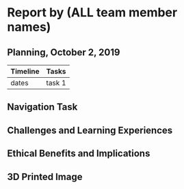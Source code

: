 # Report by (ALL team member names)

## Planning, October 2, 2019

| Timeline  | Tasks |
| ----------- | ----------- |
|   dates    |    task 1   |

## Navigation Task


## Challenges and Learning Experiences


## Ethical Benefits and Implications

## 3D Printed Image
